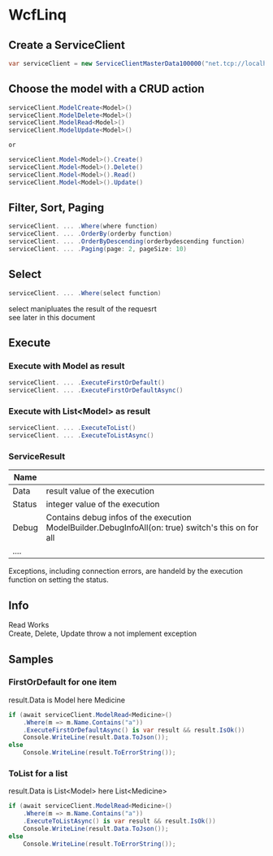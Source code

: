 # WcfLinq

## Create a ServiceClient

```csharp
var serviceClient = new ServiceClientMasterData100000("net.tcp://localhost:10000/MasterData/"))
```

## Choose the model with a CRUD action
```csharp
serviceClient.ModelCreate<Model>()
serviceClient.ModelDelete<Model>()
serviceClient.ModelRead<Model>()
serviceClient.ModelUpdate<Model>()

or

serviceClient.Model<Model>().Create()
serviceClient.Model<Model>().Delete()
serviceClient.Model<Model>().Read()
serviceClient.Model<Model>().Update()
```

## Filter, Sort, Paging
```csharp
serviceClient. ... .Where(where function)
serviceClient. ... .OrderBy(orderby function)
serviceClient. ... .OrderByDescending(orderbydescending function)
serviceClient. ... .Paging(page: 2, pageSize: 10)
```

## Select 
```csharp
serviceClient. ... .Where(select function)
```
select manipluates the result of the requesrt<br>
see later in this document

## Execute 

### Execute with Model as result
```csharp
serviceClient. ... .ExecuteFirstOrDefault()
serviceClient. ... .ExecuteFirstOrDefaultAsync()
```
### Execute with List&lt;Model&gt; as result
```csharp
serviceClient. ... .ExecuteToList()
serviceClient. ... .ExecuteToListAsync()
```

### ServiceResult 

| Name |  |
|------|--|
| Data |  result value of the execution |
| Status | integer value of the execution |
| Debug  | Contains debug infos of the execution<br> ModelBuilder.DebugInfoAll(on: true) switch's this on for all |
| ....   | |

Exceptions, including connection errors, are handeld by the execution function on setting the status.

## Info
Read Works<br>
Create, Delete, Update throw a not implement exception



## Samples

### FirstOrDefault for one item
result.Data is Model here Medicine
```csharp
if (await serviceClient.ModelRead<Medicine>()
    .Where(m => m.Name.Contains("a"))
    .ExecuteFirstOrDefaultAsync() is var result && result.IsOk())
    Console.WriteLine(result.Data.ToJson());
else
    Console.WriteLine(result.ToErrorString());
```

### ToList for a list
result.Data is List&lt;Model&gt; here List&lt;Medicine&gt;
```csharp
if (await serviceClient.ModelRead<Medicine>()
    .Where(m => m.Name.Contains("a"))
    .ExecuteToListAsync() is var result && result.IsOk())
    Console.WriteLine(result.Data.ToJson());
else
    Console.WriteLine(result.ToErrorString());
